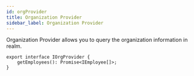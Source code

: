 ```yaml
---
id: orgProvider
title: Organization Provider
sidebar_label: Organization Provider
---
```


Organization Provider allows you to query the organization information in realm.

```tsx
export interface IOrgProvider {
    getEmployees(): Promise<IEmployee[]>;
}
```
